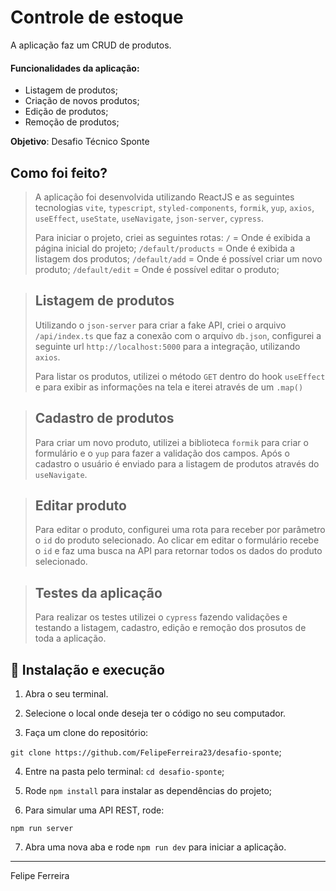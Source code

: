 # Controle de estoque

A aplicação faz um CRUD de produtos.

#### Funcionalidades da aplicação:

- Listagem de produtos;
- Criação de novos produtos;
- Edição de produtos;
- Remoção de produtos;
  

**Objetivo**: Desafio Técnico Sponte

## Como foi feito? 
> A aplicação foi desenvolvida utilizando ReactJS e as seguintes tecnologias `vite`, `typescript`, `styled-components`, `formik`, `yup`, `axios`, `useEffect`, `useState`, `useNavigate`, `json-server`, `cypress`.
> 
> Para iniciar o projeto, criei as seguintes rotas:
> `/` = Onde é exibida a página inicial do projeto;
> `/default/products` = Onde é exibida a listagem dos produtos;
> `/default/add` = Onde é possível criar um novo produto;
> `/default/edit` = Onde é possível editar o produto;

>## Listagem de produtos
> Utilizando o `json-server` para criar a fake API, criei o arquivo `/api/index.ts` que faz a conexão com o arquivo `db.json`,
> configurei a seguinte url `http://localhost:5000` para a integração, utilizando `axios`. 
> 
> Para listar os produtos, utilizei o método `GET` dentro do hook `useEffect` 
e para exibir as informações na tela e iterei através de um `.map()`
  
>## Cadastro de produtos
> Para criar um novo produto, utilizei a biblioteca `formik` para criar o formulário e o `yup` para fazer a validação dos campos.
> Após o cadastro o usuário é enviado para a listagem de produtos através do `useNavigate`.

>## Editar produto
> Para editar o produto, configurei uma rota para receber por parâmetro o `id` do produto selecionado. Ao clicar em editar o formulário recebe o `id` e faz uma busca na API para retornar todos os dados do produto selecionado.

>## Testes da aplicação
> Para realizar os testes utilizei o `cypress` fazendo validações e testando a listagem, cadastro, edição e remoção dos prosutos de toda a aplicação.

## 🚀 Instalação e execução

1. Abra o seu terminal.

2. Selecione o local onde deseja ter o código no seu computador.

3. Faça um clone do repositório:

  `git clone https://github.com/FelipeFerreira23/desafio-sponte`;

4. Entre na pasta pelo terminal: `cd desafio-sponte`;

5. Rode `npm install` para instalar as dependências do projeto;

6. Para simular uma API REST, rode:
  
  `npm run server`

7. Abra uma nova aba e rode `npm run dev` para iniciar a aplicação.

---

Felipe Ferreira